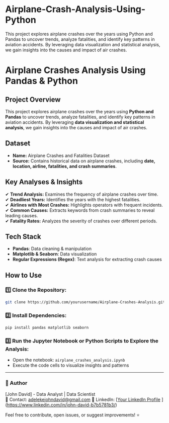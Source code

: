 # Airplane-Crash-Analysis-Using-Python
This project explores airplane crashes over the years using Python and Pandas to uncover trends, analyze fatalities, and identify key patterns in aviation accidents. By leveraging data visualization and statistical analysis, we gain insights into the causes and impact of air crashes.

# Airplane Crashes Analysis Using Pandas & Python

## Project Overview
This project explores airplane crashes over the years using **Python and Pandas** to uncover trends, analyze fatalities, and identify key patterns in aviation accidents. By leveraging **data visualization and statistical analysis**, we gain insights into the causes and impact of air crashes.

## Dataset
- **Name:** Airplane Crashes and Fatalities Dataset
- **Source:** Contains historical data on airplane crashes, including **date, location, airline, fatalities, and crash summaries**.

## Key Analyses & Insights
✔ **Trend Analysis:** Examines the frequency of airplane crashes over time.  
✔ **Deadliest Years:** Identifies the years with the highest fatalities.  
✔ **Airlines with Most Crashes:** Highlights operators with frequent incidents.  
✔ **Common Causes:** Extracts keywords from crash summaries to reveal leading causes.  
✔ **Fatality Rates:** Analyzes the severity of crashes over different periods.  

## Tech Stack
- **Pandas**: Data cleaning & manipulation
- **Matplotlib & Seaborn**: Data visualization
- **Regular Expressions (Regex)**: Text analysis for extracting crash causes

## How to Use
### 1️⃣ Clone the Repository:
```bash
git clone https://github.com/yourusername/Airplane-Crashes-Analysis.git
```

### 2️⃣ Install Dependencies:
```bash
pip install pandas matplotlib seaborn
```

### 3️⃣ Run the Jupyter Notebook or Python Scripts to Explore the Analysis:
- Open the notebook: `airplane_crashes_analysis.ipynb`
- Execute the code cells to visualize insights and patterns


---

### 📌 Author
[John David] - Data Analyst | Data Scientist  
📧 Contact: adelekejohndavid@gmail.com 
🔗 LinkedIn: [[Your LinkedIn Profile](https://linkedin.com/in/yourprofile) ](https://www.linkedin.com/in/john-david-b7b5781b3/) 

Feel free to contribute, open issues, or suggest improvements! ⭐
